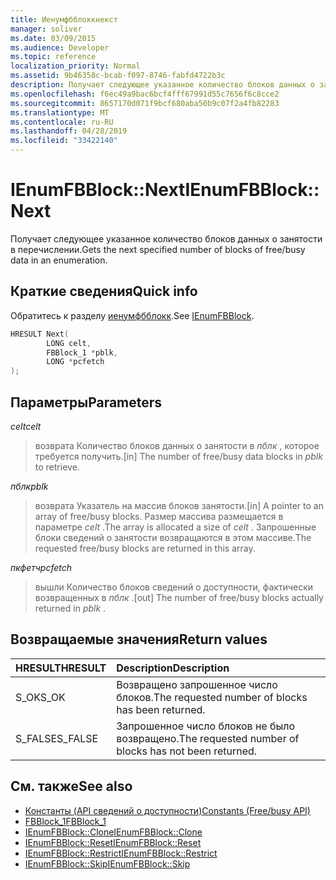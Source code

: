 ```yaml
---
title: Иенумфбблоккнекст
manager: soliver
ms.date: 03/09/2015
ms.audience: Developer
ms.topic: reference
localization_priority: Normal
ms.assetid: 9b46358c-bcab-f097-8746-fabfd4722b3c
description: Получает следующее указанное количество блоков данных о занятости в перечислении.
ms.openlocfilehash: f6ec49a9bac6bcf4fff67991d55c7656f6c8cce2
ms.sourcegitcommit: 8657170d071f9bcf680aba50b9c07f2a4fb82283
ms.translationtype: MT
ms.contentlocale: ru-RU
ms.lasthandoff: 04/28/2019
ms.locfileid: "33422140"
---
```

# <a name="ienumfbblocknext"></a><span data-ttu-id="19192-103">IEnumFBBlock::Next</span><span class="sxs-lookup"><span data-stu-id="19192-103">IEnumFBBlock::Next</span></span>

<span data-ttu-id="19192-104">Получает следующее указанное количество блоков данных о занятости в перечислении.</span><span class="sxs-lookup"><span data-stu-id="19192-104">Gets the next specified number of blocks of free/busy data in an enumeration.</span></span>
  
## <a name="quick-info"></a><span data-ttu-id="19192-105">Краткие сведения</span><span class="sxs-lookup"><span data-stu-id="19192-105">Quick info</span></span>

<span data-ttu-id="19192-106">Обратитесь к разделу [иенумфбблокк](ienumfbblock.md).</span><span class="sxs-lookup"><span data-stu-id="19192-106">See [IEnumFBBlock](ienumfbblock.md).</span></span>
  
```cpp
HRESULT Next(  
        LONG celt,
        FBBlock_1 *pblk,
        LONG *pcfetch
);
```

## <a name="parameters"></a><span data-ttu-id="19192-107">Параметры</span><span class="sxs-lookup"><span data-stu-id="19192-107">Parameters</span></span>

<span data-ttu-id="19192-108">_celt_</span><span class="sxs-lookup"><span data-stu-id="19192-108">_celt_</span></span>
  
> <span data-ttu-id="19192-109">возврата Количество блоков данных о занятости в *пблк* , которое требуется получить.</span><span class="sxs-lookup"><span data-stu-id="19192-109">[in] The number of free/busy data blocks in  *pblk*  to retrieve.</span></span> 
    
<span data-ttu-id="19192-110">_пблк_</span><span class="sxs-lookup"><span data-stu-id="19192-110">_pblk_</span></span>
  
> <span data-ttu-id="19192-111">возврата Указатель на массив блоков занятости.</span><span class="sxs-lookup"><span data-stu-id="19192-111">[in] A pointer to an array of free/busy blocks.</span></span> <span data-ttu-id="19192-112">Размер массива размещается в параметре *celt* .</span><span class="sxs-lookup"><span data-stu-id="19192-112">The array is allocated a size of  *celt*  .</span></span> <span data-ttu-id="19192-113">Запрошенные блоки сведений о занятости возвращаются в этом массиве.</span><span class="sxs-lookup"><span data-stu-id="19192-113">The requested free/busy blocks are returned in this array.</span></span> 
    
<span data-ttu-id="19192-114">_пкфетч_</span><span class="sxs-lookup"><span data-stu-id="19192-114">_pcfetch_</span></span>
  
> <span data-ttu-id="19192-115">вышли Количество блоков сведений о доступности, фактически возвращенных в *пблк* .</span><span class="sxs-lookup"><span data-stu-id="19192-115">[out] The number of free/busy blocks actually returned in  *pblk*  .</span></span> 
    
## <a name="return-values"></a><span data-ttu-id="19192-116">Возвращаемые значения</span><span class="sxs-lookup"><span data-stu-id="19192-116">Return values</span></span>

|<span data-ttu-id="19192-117">**HRESULT**</span><span class="sxs-lookup"><span data-stu-id="19192-117">**HRESULT**</span></span>|<span data-ttu-id="19192-118">**Description**</span><span class="sxs-lookup"><span data-stu-id="19192-118">**Description**</span></span>|
|:-----|:-----|
|<span data-ttu-id="19192-119">S_OK</span><span class="sxs-lookup"><span data-stu-id="19192-119">S_OK</span></span>  <br/> |<span data-ttu-id="19192-120">Возвращено запрошенное число блоков.</span><span class="sxs-lookup"><span data-stu-id="19192-120">The requested number of blocks has been returned.</span></span>  <br/> |
|<span data-ttu-id="19192-121">S_FALSE</span><span class="sxs-lookup"><span data-stu-id="19192-121">S_FALSE</span></span>  <br/> |<span data-ttu-id="19192-122">Запрошенное число блоков не было возвращено.</span><span class="sxs-lookup"><span data-stu-id="19192-122">The requested number of blocks has not been returned.</span></span>  <br/> |
   
## <a name="see-also"></a><span data-ttu-id="19192-123">См. также</span><span class="sxs-lookup"><span data-stu-id="19192-123">See also</span></span>

- [<span data-ttu-id="19192-124">Константы (API сведений о доступности)</span><span class="sxs-lookup"><span data-stu-id="19192-124">Constants (Free/busy API)</span></span>](constants-free-busy-api.md)  
- [<span data-ttu-id="19192-125">FBBlock_1</span><span class="sxs-lookup"><span data-stu-id="19192-125">FBBlock_1</span></span>](fbblock_1.md)  
- [<span data-ttu-id="19192-126">IEnumFBBlock::Clone</span><span class="sxs-lookup"><span data-stu-id="19192-126">IEnumFBBlock::Clone</span></span>](ienumfbblock-clone.md)  
- [<span data-ttu-id="19192-127">IEnumFBBlock::Reset</span><span class="sxs-lookup"><span data-stu-id="19192-127">IEnumFBBlock::Reset</span></span>](ienumfbblock-reset.md)  
- [<span data-ttu-id="19192-128">IEnumFBBlock::Restrict</span><span class="sxs-lookup"><span data-stu-id="19192-128">IEnumFBBlock::Restrict</span></span>](ienumfbblock-restrict.md)  
- [<span data-ttu-id="19192-129">IEnumFBBlock::Skip</span><span class="sxs-lookup"><span data-stu-id="19192-129">IEnumFBBlock::Skip</span></span>](ienumfbblock-skip.md)

